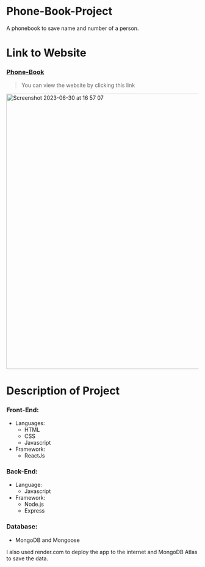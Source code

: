 # Phone-Book-Project
A phonebook to save name and number of a person.

# Link to Website
### [Phone-Book](https://phone-book-j06k.onrender.com/)
> You can view the website by clicking this link
<img width="720" alt="Screenshot 2023-06-30 at 16 57 07" src="https://github.com/VienThanh12/Phone-Book-Project/assets/67015555/25feced9-3973-4087-94f7-2d5843d43369">


# Description of Project
### Front-End: 
- Languages:
  - HTML
  - CSS
  - Javascript
- Framework:
  - ReactJs
### Back-End:
- Language:
  - Javascript 
- Framework:
    - Node.js 
    - Express 
### Database:
- MongoDB and Mongoose
  
I also used render.com to deploy the app to the internet and MongoDB Atlas to save the data.
